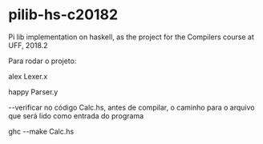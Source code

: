 # pilib-hs-c20182
Pi lib implementation on haskell, as the project for the Compilers course at UFF, 2018.2


Para rodar o projeto:

alex Lexer.x

happy Parser.y

--verificar no código Calc.hs, antes de compilar, o caminho para o arquivo que será lido como entrada do programa

ghc --make Calc.hs   


